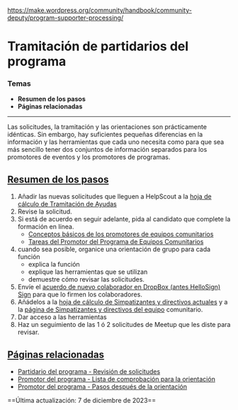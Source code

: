 https://make.wordpress.org/community/handbook/community-deputy/program-supporter-processing/

# Tramitación de partidarios del programa

### Temas
- **Resumen de los pasos**
- **Páginas relacionadas**

---

Las solicitudes, la tramitación y las orientaciones son prácticamente idénticas. Sin embargo, hay suficientes pequeñas diferencias en la información y las herramientas que cada uno necesita como para que sea más sencillo tener dos conjuntos de información separados para los promotores de eventos y los promotores de programas.

## [Resumen de los pasos](https://make.wordpress.org/community/handbook/community-deputy/program-supporter-processing/#overview-of-the-steps)

1. Añadir las nuevas solicitudes que lleguen a HelpScout a la [hoja de cálculo de Tramitación de Ayudas](https://docs.google.com/spreadsheets/d/17tLtuNnO19cPbJR7qG7RGoednvtXp1_z-h3Oc9nBNFQ/edit#gid=0)
2. Revise la solicitud.
3. Si está de acuerdo en seguir adelante, pida al candidato que complete la formación en línea.
    - [Conceptos básicos de los promotores de equipos comunitarios](https://learn.wordpress.org/course/wordpress-community-team-supporter-basics/)
    - [Tareas del Promotor del Programa de Equipos Comunitarios](https://learn.wordpress.org/course/wordpress-community-team-program-supporter-tasks/)
4. cuando sea posible, organice una orientación de grupo para cada función
    - explica la función
    - explique las herramientas que se utilizan
    - demuestre cómo revisar las solicitudes.
5. Envíe el [acuerdo de nuevo colaborador en DropBox (antes HelloSign) Sign](https://app.hellosign.com/prep-and-send/426fea32dfc3cb60f189495ecda4fbe41e7453b5/documents) para que lo firmen los colaboradores.
6. Añádelos a la [hoja de cálculo de Simpatizantes y directivos actuales](https://docs.google.com/spreadsheets/d/12Nv2UjO3BIMWG7-6iaPGqBB_tMBYoZ02-CGcUZXngMc/edit#gid=327708547) y a la [página de Simpatizantes y directivos del equipo](https://make.wordpress.org/community/community-deputies/) comunitario.
7. Dar acceso a las herramientas
8. Haz un seguimiento de las 1 ó 2 solicitudes de Meetup que les diste para revisar.

## [Páginas relacionadas](https://make.wordpress.org/community/handbook/community-deputy/program-supporter-processing/#related-pages)

- [Partidario del programa - Revisión de solicitudes](https://make.wordpress.org/community/handbook/community-deputy/program-supporter-application-review/)
- [Promotor del programa - Lista de comprobación para la orientación](https://make.wordpress.org/community/handbook/community-deputy/program-supporter-orientation-checklist/)
- [Promotor del programa - Pasos después de la orientación](https://make.wordpress.org/community/handbook/community-deputy/program-supporter-steps-after-orientation/)

==Última actualización: 7 de diciembre de 2023==